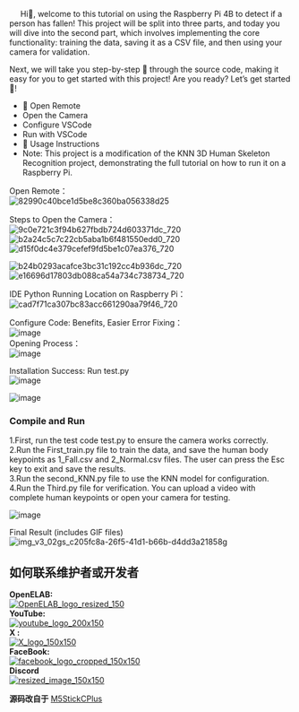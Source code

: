 &nbsp;&nbsp;&nbsp;&nbsp;&nbsp;Hi👋, welcome to this tutorial on using the Raspberry Pi 4B to detect if a person has fallen! This project will be split into three parts, and today you will dive into the second part, which involves implementing the core functionality: training the data, saving it as a CSV file, and then using your camera for validation. 

Next, we will take you step-by-step 📜 through the source code, making it easy for you to get started with this project! Are you ready? Let’s get started 🚀!

- 🚀 Open Remote
- Open the Camera
- Configure VSCode
- Run with VSCode
- 🔧 Usage Instructions
- Note: This project is a modification of the KNN 3D Human Skeleton Recognition project, demonstrating the full tutorial on how to run it on a Raspberry Pi.  




Open Remote：    
![82990c40bce1d5be8c360ba056338d25](https://github.com/user-attachments/assets/cec0a368-4f14-44ba-962c-bc4a5e0921d1)    

Steps to Open the Camera：    
![9c0e721c3f94b627fbdb724d603371dc_720](https://github.com/user-attachments/assets/a193f9e8-d4eb-4a9c-8845-c5084e809d11)     
![b2a24c5c7c22cb5aba1b6f481550edd0_720](https://github.com/user-attachments/assets/8c07e88d-383f-45b5-823d-7dc8498c10d9)     
![d15f0dc4e379cefef9fd5be1c07ea376_720](https://github.com/user-attachments/assets/368f96ad-6e79-450c-9deb-be89f488f3cd)     

![b24b0293acafce3bc31c192cc4b936dc_720](https://github.com/user-attachments/assets/c0374e32-99a7-4f82-9cdf-e530fc689b8b)       
![e16696d17803db088ca54a734c738734_720](https://github.com/user-attachments/assets/db3541a1-9984-4921-b087-f9a26a6a4c26)    

IDE Python Running Location on Raspberry Pi：      
![cad7f71ca307bc83acc661290aa79f46_720](https://github.com/user-attachments/assets/c712ccad-a02f-4b49-8583-6b7db1d85103)    

Configure Code: Benefits, Easier Error Fixing：    
![image](https://github.com/user-attachments/assets/0296ca26-4ec2-44ed-9d7f-1b638cccae26)  
Opening Process：  
![image](https://github.com/user-attachments/assets/31c92f39-8236-4eb4-a818-a11273778458)  


Installation Success: Run test.py    
![image](https://github.com/user-attachments/assets/ea277509-b497-4b76-8566-23958d801273)   

![image](https://github.com/user-attachments/assets/e1fd0d58-100b-4a9d-9c0f-8c8b502a46c4)    

### Compile and Run    
1.First, run the test code test.py to ensure the camera works correctly.  
2.Run the First_train.py file to train the data, and save the human body keypoints as 1_Fall.csv and 2_Normal.csv files. The user can press the Esc key to exit and save the results.  
3.Run the second_KNN.py file to use the KNN model for configuration.  
4.Run the Third.py file for verification. You can upload a video with complete human keypoints or open your camera for testing.   

![image](https://github.com/user-attachments/assets/300989ab-8395-4a6d-b718-8fc19c8fdcb0)    


Final Result (includes GIF files) 
![img_v3_02gs_c205fc8a-26f5-41d1-b66b-d4dd3a21858g](https://github.com/user-attachments/assets/94578e53-b6e0-4bce-b1ee-22cd2682ee5b)





## 如何联系维护者或开发者
__OpenELAB:__   
[![OpenELAB_logo_resized_150](https://github.com/user-attachments/assets/5d3de375-359c-46a3-96bb-aaa211c6c636)](https://openelab.io)  
__YouTube:__  
[![youtube_logo_200x150](https://github.com/user-attachments/assets/d2365e7f-4ffe-4124-bf62-21eba19a71e4)](https://www.youtube.com/@OpenELAB)  
__X :__  
[![X_logo_150x150](https://github.com/user-attachments/assets/4ad5095f-2573-4791-9360-b355530093bf)](https://twitter.com/openelabio)  
__FaceBook:__  
[![facebook_logo_cropped_150x150](https://github.com/user-attachments/assets/52f2dc9a-a564-49a5-b72e-30eafbbc281f)](https://www.facebook.com/profile.php?id=61559154729457)  
__Discord__  
[![resized_image_150x150](https://github.com/user-attachments/assets/93ecd098-3391-45bb-9d80-b166c197a475)](https://discord.gg/VQspWyck)  

__源码改自于__
[M5StickCPlus](https://github.com/Sarah-C/M5StickC_Plus_Slot_Machine)

